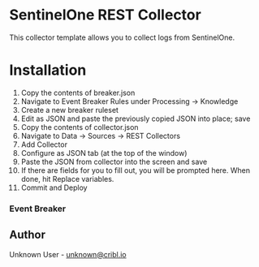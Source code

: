 # SentinelOne REST Collector

This collector template allows you to collect logs from SentinelOne.

# Installation

1) Copy the contents of breaker.json
2) Navigate to Event Breaker Rules under Processing -> Knowledge
3) Create a new breaker ruleset
4) Edit as JSON and paste the previously copied JSON into place; save
5) Copy the contents of collector.json
6) Navigate to Data -> Sources -> REST Collectors
7) Add Collector
8) Configure as JSON tab (at the top of the window)
9) Paste the JSON from collector into the screen and save
10) If there are fields for you to fill out, you will be prompted here. When done, hit Replace variables.
12) Commit and Deploy


### Event Breaker



## Author
Unknown User - unknown@cribl.io
